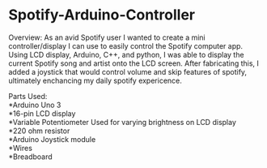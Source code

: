 # Spotify-Arduino-Controller
Overview:
    As an avid Spotify user I wanted to create a mini controller/display I can use to easily control the Spotify computer app. Using LCD display, Arduino, C++, and python, I was able to display the current Spotify song and artist onto the LCD screen. After fabricating this, I added a joystick that would control volume and skip features of spotify, ultimately enchancing my daily spotify expericence.

Parts Used:  
*Arduino Uno 3  
*16-pin LCD display  
*Variable Potentiometer 
    Used for varying brightness on LCD display  
*220 ohm resistor  
*Arduino Joystick module  
*Wires  
*Breadboard  

  
